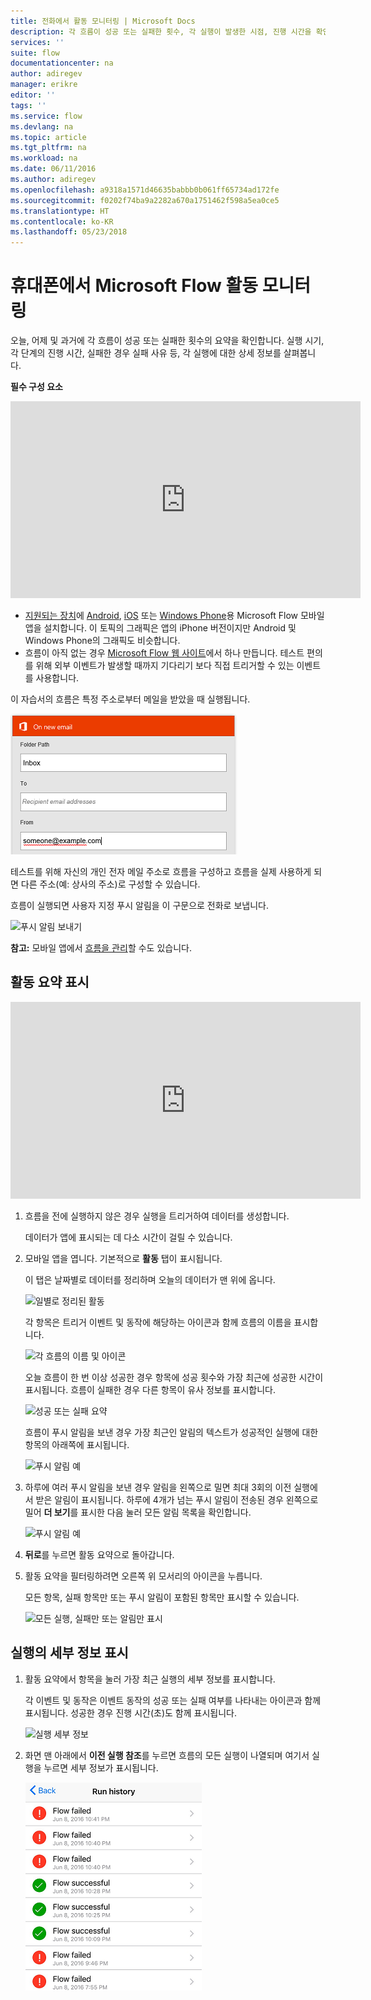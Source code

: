 ```yaml
---
title: 전화에서 활동 모니터링 | Microsoft Docs
description: 각 흐름이 성공 또는 실패한 횟수, 각 실행이 발생한 시점, 진행 시간을 확인합니다.
services: ''
suite: flow
documentationcenter: na
author: adiregev
manager: erikre
editor: ''
tags: ''
ms.service: flow
ms.devlang: na
ms.topic: article
ms.tgt_pltfrm: na
ms.workload: na
ms.date: 06/11/2016
ms.author: adiregev
ms.openlocfilehash: a9318a1571d46635babbb0b061ff65734ad172fe
ms.sourcegitcommit: f0202f74ba9a2282a670a1751462f598a5ea0ce5
ms.translationtype: HT
ms.contentlocale: ko-KR
ms.lasthandoff: 05/23/2018
---
```

# <a name="monitor-activity-in-microsoft-flow-from-your-phone"></a>휴대폰에서 Microsoft Flow 활동 모니터링
오늘, 어제 및 과거에 각 흐름이 성공 또는 실패한 횟수의 요약을 확인합니다. 실행 시기, 각 단계의 진행 시간, 실패한 경우 실패 사유 등, 각 실행에 대한 상세 정보를 살펴봅니다.

**필수 구성 요소**

<iframe width="560" height="315" src="https://www.youtube.com/embed/vZuYZ64K3tI?list=PL8nfc9haGeb55I9wL9QnWyHp3ctU2_ThF" frameborder="0" allowfullscreen></iframe>

* [지원되는 장치](getting-started.md#use-the-mobile-app)에 [Android](https://aka.ms/flowmobiledocsandroid), [iOS](https://aka.ms/flowmobiledocsios) 또는 [Windows Phone](https://aka.ms/flowmobilewindows)용 Microsoft Flow 모바일 앱을 설치합니다. 이 토픽의 그래픽은 앱의 iPhone 버전이지만 Android 및 Windows Phone의 그래픽도 비슷합니다.
* 흐름이 아직 없는 경우 [Microsoft Flow 웹 사이트](https://flow.microsoft.com/)에서 하나 만듭니다. 테스트 편의를 위해 외부 이벤트가 발생할 때까지 기다리기 보다 직접 트리거할 수 있는 이벤트를 사용합니다.

이 자습서의 흐름은 특정 주소로부터 메일을 받았을 때 실행됩니다.

![특정 주소로부터 메일을 받았을 때 흐름 트리거](./media/mobile-monitor-activity/create-trigger.png)

테스트를 위해 자신의 개인 전자 메일 주소로 흐름을 구성하고 흐름을 실제 사용하게 되면 다른 주소(예: 상사의 주소)로 구성할 수 있습니다.

흐름이 실행되면 사용자 지정 푸시 알림을 이 구문으로 전화로 보냅니다.

![푸시 알림 보내기](./media/mobile-monitor-activity/create-event.png)

**참고:** 모바일 앱에서 [흐름을 관리](mobile-manage-flows.md)할 수도 있습니다.

## <a name="display-a-summary-of-activity"></a>활동 요약 표시
<iframe width="560" height="315" src="https://www.youtube.com/embed/nVCGJamOw6s?list=PL8nfc9haGeb55I9wL9QnWyHp3ctU2_ThF" frameborder="0" allowfullscreen></iframe>

1. 흐름을 전에 실행하지 않은 경우 실행을 트리거하여 데이터를 생성합니다.
   
    데이터가 앱에 표시되는 데 다소 시간이 걸릴 수 있습니다.
2. 모바일 앱을 엽니다. 기본적으로 **활동** 탭이 표시됩니다.
   
    이 탭은 날짜별로 데이터를 정리하며 오늘의 데이터가 맨 위에 옵니다.
   
    ![일별로 정리된 활동](./media/mobile-monitor-activity/activity-day2.png)
   
    각 항목은 트리거 이벤트 및 동작에 해당하는 아이콘과 함께 흐름의 이름을 표시합니다.
   
    ![각 흐름의 이름 및 아이콘](./media/mobile-monitor-activity/activity-flow-name.png)
   
    오늘 흐름이 한 번 이상 성공한 경우 항목에 성공 횟수와 가장 최근에 성공한 시간이 표시됩니다. 흐름이 실패한 경우 다른 항목이 유사 정보를 표시합니다.
   
    ![성공 또는 실패 요약](./media/mobile-monitor-activity/activity-summary.png)
   
    흐름이 푸시 알림을 보낸 경우 가장 최근인 알림의 텍스트가 성공적인 실행에 대한 항목의 아래쪽에 표시됩니다.
   
    ![푸시 알림 예](./media/mobile-monitor-activity/activity-notification.png)
3. 하루에 여러 푸시 알림을 보낸 경우 알림을 왼쪽으로 밀면 최대 3회의 이전 실행에서 받은 알림이 표시됩니다. 하루에 4개가 넘는 푸시 알림이 전송된 경우 왼쪽으로 밀어 **더 보기**를 표시한 다음 눌러 모든 알림 목록을 확인합니다.
   
    ![푸시 알림 예](./media/mobile-monitor-activity/activity-notification-list.png)
4. **뒤로**를 누르면 활동 요약으로 돌아갑니다.
5. 활동 요약을 필터링하려면 오른쪽 위 모서리의 아이콘을 누릅니다.
   
    모든 항목, 실패 항목만 또는 푸시 알림이 포함된 항목만 표시할 수 있습니다.
   
    ![모든 실행, 실패만 또는 알림만 표시](./media/mobile-monitor-activity/activity-filter.png)

## <a name="show-details-of-a-run"></a>실행의 세부 정보 표시
1. 활동 요약에서 항목을 눌러 가장 최근 실행의 세부 정보를 표시합니다.
   
     각 이벤트 및 동작은 이벤트 동작의 성공 또는 실패 여부를 나타내는 아이콘과 함께 표시됩니다. 성공한 경우 진행 시간(초)도 함께 표시됩니다.
   
    ![실행 세부 정보](./media/mobile-monitor-activity/activity-icons.png)
2. 화면 맨 아래에서 **이전 실행 참조**를 누르면 흐름의 모든 실행이 나열되며 여기서 실행을 누르면 세부 정보가 표시됩니다.
   
    ![성공/실패 기록](./media/mobile-monitor-activity/history-mixed.png)

